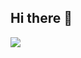 ## Hi there 👋
![](https://komarev.com/ghpvc/?username=piyushverma2001&style=for-the-badge&abbreviated=true)

<!--
https://github.com/antonkomarev/github-profile-views-counter
-->
<!--
**piyushverma2001/piyushverma2001** is a ✨ _special_ ✨ repository because its `README.md` (this file) appears on your GitHub profile.

Here are some ideas to get you started:

- 🔭 I’m currently working on ...
- 🌱 I’m currently learning ...
- 👯 I’m looking to collaborate on ...
- 🤔 I’m looking for help with ...
- 💬 Ask me about ...
- 📫 How to reach me: ...
- 😄 Pronouns: ...
- ⚡ Fun fact: ...
-->
